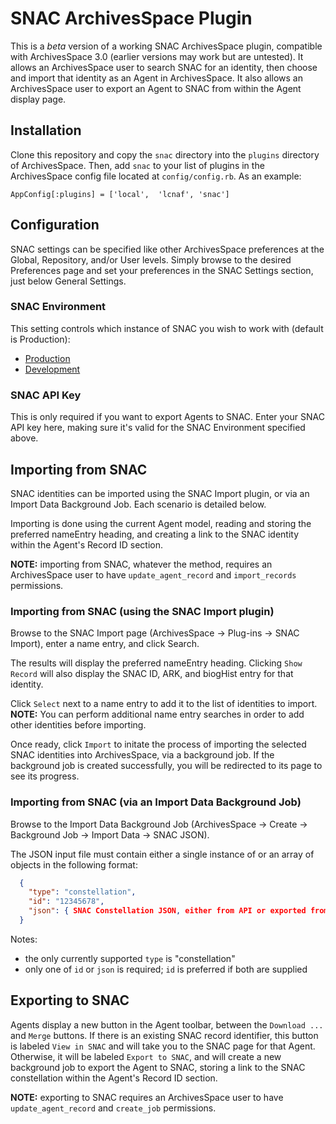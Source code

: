 # SNAC ArchivesSpace Plugin

This is a *beta* version of a working SNAC ArchivesSpace plugin, compatible with ArchivesSpace 3.0 (earlier versions may work but are untested).
It allows an ArchivesSpace user to search SNAC for an identity, then choose and import that identity as an Agent in ArchivesSpace.
It also allows an ArchivesSpace user to export an Agent to SNAC from within the Agent display page.

## Installation

Clone this repository and copy the `snac` directory into the `plugins` directory of ArchivesSpace.  Then, add `snac` to your list of plugins in the ArchivesSpace config file located at `config/config.rb`.  As an example:
```
AppConfig[:plugins] = ['local',  'lcnaf', 'snac']
```

## Configuration

SNAC settings can be specified like other ArchivesSpace preferences at the Global, Repository, and/or User levels.  Simply browse to the desired Preferences page and set your preferences in the SNAC Settings section, just below General Settings.

### SNAC Environment

This setting controls which instance of SNAC you wish to work with (default is Production):

* [Production](https://snaccooperative.org/)
* [Development](https://snac-dev.iath.virginia.edu/)

### SNAC API Key

This is only required if you want to export Agents to SNAC.  Enter your SNAC API key here, making sure it's valid for the SNAC Environment specified above.

## Importing from SNAC

SNAC identities can be imported using the SNAC Import plugin, or via an Import Data Background Job.  Each scenario is detailed below.

Importing is done using the current Agent model, reading and storing the preferred nameEntry heading, and creating a link to the SNAC identity within the Agent's Record ID section.

**NOTE:** importing from SNAC, whatever the method, requires an ArchivesSpace user to have `update_agent_record` and `import_records` permissions.

### Importing from SNAC (using the SNAC Import plugin)

Browse to the SNAC Import page (ArchivesSpace -> Plug-ins -> SNAC Import), enter a name entry, and click Search.

The results will display the preferred nameEntry heading.
Clicking `Show Record` will also display the SNAC ID, ARK, and biogHist entry for that identity.

Click `Select` next to a name entry to add it to the list of identities to import.
**NOTE:** You can perform additional name entry searches in order to add other identities before importing.

Once ready, click `Import` to initate the process of importing the selected SNAC identities into ArchivesSpace, via a background job.
If the background job is created successfully, you will be redirected to its page to see its progress.

### Importing from SNAC (via an Import Data Background Job)

Browse to the Import Data Background Job (ArchivesSpace -> Create -> Background Job -> Import Data -> SNAC JSON).

The JSON input file must contain either a single instance of or an array of objects in the following format:

```json
  {
    "type": "constellation",
    "id": "12345678",
    "json": { SNAC Constellation JSON, either from API or exported from identity page }
  }
```

Notes:
* the only currently supported `type` is "constellation"
* only one of `id` or `json` is required; `id` is preferred if both are supplied

## Exporting to SNAC

Agents display a new button in the Agent toolbar, between the `Download ...` and `Merge` buttons.  If there is an existing SNAC record identifier, this button is labeled `View in SNAC` and will take you to the SNAC page for that Agent.  Otherwise, it will be labeled `Export to SNAC`, and will create a new background job to export the Agent to SNAC, storing a link to the SNAC constellation within the Agent's Record ID section.

**NOTE:** exporting to SNAC requires an ArchivesSpace user to have `update_agent_record` and `create_job` permissions.

